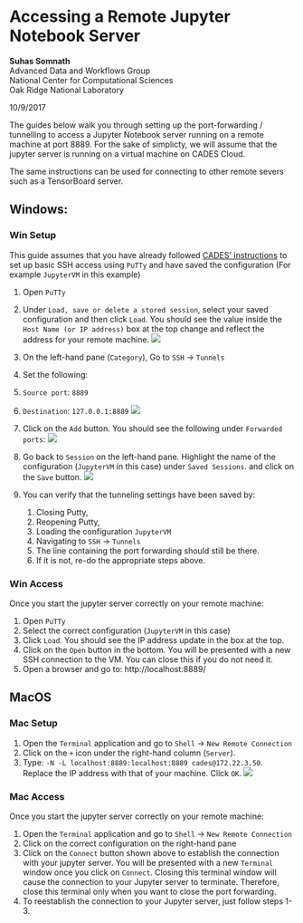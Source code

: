 # Accessing a Remote Jupyter Notebook Server

**Suhas Somnath**<br>
Advanced Data and Workflows Group<br>
National Center for Computational Sciences<br>
Oak Ridge National Laboratory

10/9/2017

The guides below walk you through setting up the port-forwarding / tunnelling to access a Jupyter Notebook server running on a remote machine at port 8889. For the sake of simplicty, we will assume that the jupyter server is running on a virtual machine on CADES Cloud.

The same instructions can be used for connecting to other remote severs such as a TensorBoard server. 

## Windows:
### Win Setup
This guide assumes that you have already followed [CADES' instructions](http://support.cades.ornl.gov/user-documentation/_book/openstack/access-vm/access-vm-ssh-windows.html#download-and-install-putty) to set up basic SSH access using `PuTTy` and have saved the configuration (For example `JupyterVM` in this example)
1. Open `PuTTy`
2. Under `Load, save or delete a stored session`, select your saved configuration and then click `Load`. You should see the value inside the `Host Name (or IP address)` box at the top change and reflect the address for your remote machine. 
   ![](media/python_analytics_server/image031.png)
3. On the left-hand pane (`Category`), Go to `SSH` → `Tunnels`
4.  Set the following:
  1. `Source port`: `8889`
  2. `Destination`: `127.0.0.1:8889`
    ![](media/python_analytics_server/image027.png)
  3. Click on the `Add` button. You should see the following under `Forwarded ports`:
  ![](media/python_analytics_server/image029.png)

5. Go back to `Session` on the left-hand pane. Highlight the name of the configuration (`JupyterVM` in this case) under `Saved Sessions`. and click on the `Save` button.
  ![](media/python_analytics_server/image031.png)
6.  You can verify that the tunneling settings have been saved by:
    1. Closing Putty,
    2. Reopening Putty,
    3. Loading the configuration `JupyterVM`
    4. Navigating to `SSH` → `Tunnels`
    5. The line containing the port forwarding should still be there.
    6. If it is not, re-do the appropriate steps above.
### Win Access
Once you start the jupyter server correctly on your remote machine:
1. Open `PuTTy`
2. Select the correct configuration (`JupyterVM` in this case) 
3. Click `Load`. You should see the IP address update in the box at the top.
4. Click on the `Open` button in the bottom. You will be presented with a new SSH connection to the VM. You can close this if you do not need it.
5. Open a browser and go to: http://localhost:8889/

## MacOS
### Mac Setup
1.  Open the `Terminal` application and go to `Shell` → `New Remote Connection`
2.  Click on the `+` icon under the right-hand column (`Server`).
3.  Type: `-N -L localhost:8889:localhost:8889 cades@172.22.3.50`. Replace the IP address with that of your machine. Click `OK`.
  ![](media/python_analytics_server/image011.png)
### Mac Access
Once you start the jupyter server correctly on your remote machine:
1. Open the `Terminal` application and go to `Shell` → `New Remote Connection`
2. Click on the correct configuration on the right-hand pane
3. Click on the `Connect` button shown above to establish the connection with your jupyter server. 
   You will be presented with a new `Terminal` window once you click on `Connect`. Closing this terminal window will cause the connection to your Jupyter server to terminate.
   Therefore, close this terminal only when you want to close the port forwarding. 
4. To reestablish the connection to your Jupyter server, just follow steps 1-3.
